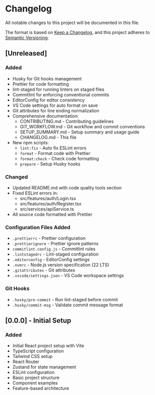# Changelog

All notable changes to this project will be documented in this file.

The format is based on [Keep a Changelog](https://keepachangelog.com/en/1.0.0/),
and this project adheres to [Semantic Versioning](https://semver.org/spec/v2.0.0.html).

## [Unreleased]

### Added
- Husky for Git hooks management
- Prettier for code formatting
- lint-staged for running linters on staged files
- Commitlint for enforcing conventional commits
- EditorConfig for editor consistency
- VS Code settings for auto format on save
- Git attributes for line ending normalization
- Comprehensive documentation:
  - CONTRIBUTING.md - Contributing guidelines
  - GIT_WORKFLOW.md - Git workflow and commit conventions
  - SETUP_SUMMARY.md - Setup summary and usage guide
  - CHANGELOG.md - This file
- New npm scripts:
  - `lint:fix` - Auto fix ESLint errors
  - `format` - Format code with Prettier
  - `format:check` - Check code formatting
  - `prepare` - Setup Husky hooks

### Changed
- Updated README.md with code quality tools section
- Fixed ESLint errors in:
  - src/features/auth/Login.tsx
  - src/features/auth/Register.tsx
  - src/services/apiService.ts
- All source code formatted with Prettier

### Configuration Files Added
- `.prettierrc` - Prettier configuration
- `.prettierignore` - Prettier ignore patterns
- `commitlint.config.js` - Commitlint rules
- `.lintstagedrc` - Lint-staged configuration
- `.editorconfig` - EditorConfig settings
- `.nvmrc` - Node.js version specification (22 LTS)
- `.gitattributes` - Git attributes
- `.vscode/settings.json` - VS Code workspace settings

### Git Hooks
- `.husky/pre-commit` - Run lint-staged before commit
- `.husky/commit-msg` - Validate commit message format

## [0.0.0] - Initial Setup

### Added
- Initial React project setup with Vite
- TypeScript configuration
- Tailwind CSS setup
- React Router
- Zustand for state management
- ESLint configuration
- Basic project structure
- Component examples
- Feature-based architecture

